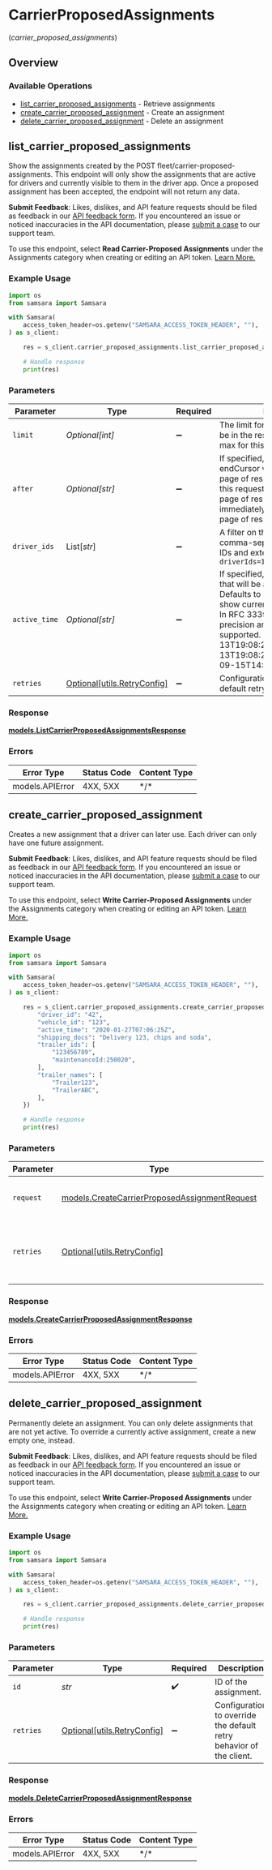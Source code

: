 # CarrierProposedAssignments
(*carrier_proposed_assignments*)

## Overview

### Available Operations

* [list_carrier_proposed_assignments](#list_carrier_proposed_assignments) - Retrieve assignments
* [create_carrier_proposed_assignment](#create_carrier_proposed_assignment) - Create an assignment
* [delete_carrier_proposed_assignment](#delete_carrier_proposed_assignment) - Delete an assignment

## list_carrier_proposed_assignments

Show the assignments created by the POST fleet/carrier-proposed-assignments. This endpoint will only show the assignments that are active for drivers and currently visible to them in the driver app. Once a proposed assignment has been accepted, the endpoint will not return any data. 

 **Submit Feedback**: Likes, dislikes, and API feature requests should be filed as feedback in our <a href="https://forms.gle/zkD4NCH7HjKb7mm69" target="_blank">API feedback form</a>. If you encountered an issue or noticed inaccuracies in the API documentation, please <a href="https://www.samsara.com/help" target="_blank">submit a case</a> to our support team.

To use this endpoint, select **Read Carrier-Proposed Assignments** under the Assignments category when creating or editing an API token. <a href="https://developers.samsara.com/docs/authentication#scopes-for-api-tokens" target="_blank">Learn More.</a>

### Example Usage

```python
import os
from samsara import Samsara

with Samsara(
    access_token_header=os.getenv("SAMSARA_ACCESS_TOKEN_HEADER", ""),
) as s_client:

    res = s_client.carrier_proposed_assignments.list_carrier_proposed_assignments()

    # Handle response
    print(res)

```

### Parameters

| Parameter                                                                                                                                                                                                                                                                                        | Type                                                                                                                                                                                                                                                                                             | Required                                                                                                                                                                                                                                                                                         | Description                                                                                                                                                                                                                                                                                      |
| ------------------------------------------------------------------------------------------------------------------------------------------------------------------------------------------------------------------------------------------------------------------------------------------------ | ------------------------------------------------------------------------------------------------------------------------------------------------------------------------------------------------------------------------------------------------------------------------------------------------ | ------------------------------------------------------------------------------------------------------------------------------------------------------------------------------------------------------------------------------------------------------------------------------------------------ | ------------------------------------------------------------------------------------------------------------------------------------------------------------------------------------------------------------------------------------------------------------------------------------------------ |
| `limit`                                                                                                                                                                                                                                                                                          | *Optional[int]*                                                                                                                                                                                                                                                                                  | :heavy_minus_sign:                                                                                                                                                                                                                                                                               | The limit for how many objects will be in the response. Default and max for this value is 512 objects.                                                                                                                                                                                           |
| `after`                                                                                                                                                                                                                                                                                          | *Optional[str]*                                                                                                                                                                                                                                                                                  | :heavy_minus_sign:                                                                                                                                                                                                                                                                               | If specified, this should be the endCursor value from the previous page of results. When present, this request will return the next page of results that occur immediately after the previous page of results.                                                                                   |
| `driver_ids`                                                                                                                                                                                                                                                                                     | List[*str*]                                                                                                                                                                                                                                                                                      | :heavy_minus_sign:                                                                                                                                                                                                                                                                               | A filter on the data based on this comma-separated list of driver IDs and externalIds. Example: `driverIds=1234,5678,payroll:4841`                                                                                                                                                               |
| `active_time`                                                                                                                                                                                                                                                                                    | *Optional[str]*                                                                                                                                                                                                                                                                                  | :heavy_minus_sign:                                                                                                                                                                                                                                                                               | If specified, shows assignments that will be active at this time. Defaults to now, which would show current active assignments. In RFC 3339 format. Millisecond precision and timezones are supported. (Examples: 2019-06-13T19:08:25Z, 2019-06-13T19:08:25.455Z, OR 2015-09-15T14:00:12-04:00). |
| `retries`                                                                                                                                                                                                                                                                                        | [Optional[utils.RetryConfig]](../../models/utils/retryconfig.md)                                                                                                                                                                                                                                 | :heavy_minus_sign:                                                                                                                                                                                                                                                                               | Configuration to override the default retry behavior of the client.                                                                                                                                                                                                                              |

### Response

**[models.ListCarrierProposedAssignmentsResponse](../../models/listcarrierproposedassignmentsresponse.md)**

### Errors

| Error Type      | Status Code     | Content Type    |
| --------------- | --------------- | --------------- |
| models.APIError | 4XX, 5XX        | \*/\*           |

## create_carrier_proposed_assignment

Creates a new assignment that a driver can later use. Each driver can only have one future assignment. 

 **Submit Feedback**: Likes, dislikes, and API feature requests should be filed as feedback in our <a href="https://forms.gle/zkD4NCH7HjKb7mm69" target="_blank">API feedback form</a>. If you encountered an issue or noticed inaccuracies in the API documentation, please <a href="https://www.samsara.com/help" target="_blank">submit a case</a> to our support team.

To use this endpoint, select **Write Carrier-Proposed Assignments** under the Assignments category when creating or editing an API token. <a href="https://developers.samsara.com/docs/authentication#scopes-for-api-tokens" target="_blank">Learn More.</a>

### Example Usage

```python
import os
from samsara import Samsara

with Samsara(
    access_token_header=os.getenv("SAMSARA_ACCESS_TOKEN_HEADER", ""),
) as s_client:

    res = s_client.carrier_proposed_assignments.create_carrier_proposed_assignment(request={
        "driver_id": "42",
        "vehicle_id": "123",
        "active_time": "2020-01-27T07:06:25Z",
        "shipping_docs": "Delivery 123, chips and soda",
        "trailer_ids": [
            "123456789",
            "maintenanceId:250020",
        ],
        "trailer_names": [
            "Trailer123",
            "TrailerABC",
        ],
    })

    # Handle response
    print(res)

```

### Parameters

| Parameter                                                                                               | Type                                                                                                    | Required                                                                                                | Description                                                                                             |
| ------------------------------------------------------------------------------------------------------- | ------------------------------------------------------------------------------------------------------- | ------------------------------------------------------------------------------------------------------- | ------------------------------------------------------------------------------------------------------- |
| `request`                                                                                               | [models.CreateCarrierProposedAssignmentRequest](../../models/createcarrierproposedassignmentrequest.md) | :heavy_check_mark:                                                                                      | The request object to use for the request.                                                              |
| `retries`                                                                                               | [Optional[utils.RetryConfig]](../../models/utils/retryconfig.md)                                        | :heavy_minus_sign:                                                                                      | Configuration to override the default retry behavior of the client.                                     |

### Response

**[models.CreateCarrierProposedAssignmentResponse](../../models/createcarrierproposedassignmentresponse.md)**

### Errors

| Error Type      | Status Code     | Content Type    |
| --------------- | --------------- | --------------- |
| models.APIError | 4XX, 5XX        | \*/\*           |

## delete_carrier_proposed_assignment

Permanently delete an assignment. You can only delete assignments that are not yet active. To override a currently active assignment, create a new empty one, instead. 

 **Submit Feedback**: Likes, dislikes, and API feature requests should be filed as feedback in our <a href="https://forms.gle/zkD4NCH7HjKb7mm69" target="_blank">API feedback form</a>. If you encountered an issue or noticed inaccuracies in the API documentation, please <a href="https://www.samsara.com/help" target="_blank">submit a case</a> to our support team.

To use this endpoint, select **Write Carrier-Proposed Assignments** under the Assignments category when creating or editing an API token. <a href="https://developers.samsara.com/docs/authentication#scopes-for-api-tokens" target="_blank">Learn More.</a>

### Example Usage

```python
import os
from samsara import Samsara

with Samsara(
    access_token_header=os.getenv("SAMSARA_ACCESS_TOKEN_HEADER", ""),
) as s_client:

    res = s_client.carrier_proposed_assignments.delete_carrier_proposed_assignment(id="<id>")

    # Handle response
    print(res)

```

### Parameters

| Parameter                                                           | Type                                                                | Required                                                            | Description                                                         |
| ------------------------------------------------------------------- | ------------------------------------------------------------------- | ------------------------------------------------------------------- | ------------------------------------------------------------------- |
| `id`                                                                | *str*                                                               | :heavy_check_mark:                                                  | ID of the assignment.                                               |
| `retries`                                                           | [Optional[utils.RetryConfig]](../../models/utils/retryconfig.md)    | :heavy_minus_sign:                                                  | Configuration to override the default retry behavior of the client. |

### Response

**[models.DeleteCarrierProposedAssignmentResponse](../../models/deletecarrierproposedassignmentresponse.md)**

### Errors

| Error Type      | Status Code     | Content Type    |
| --------------- | --------------- | --------------- |
| models.APIError | 4XX, 5XX        | \*/\*           |